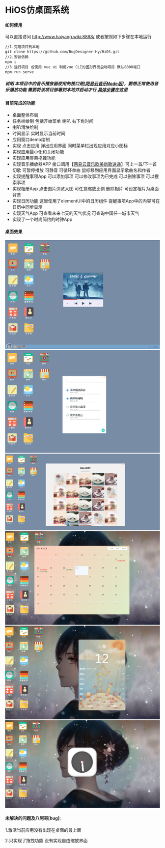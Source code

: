# HiOS仿桌面系统

#### 如何使用

可以直接访问 http://www.haiyang.wiki:8888/ 或者按照如下步骤在本地运行

```shell
//1.克隆项目到本地
git clone https://github.com/BugDesigner-Hy/HiOS.git
//2.安装依赖
npm i
//3.运行项目 或使用 vue ui 利用vue CLI的图形界面启动项目 默认8080端口
npm run serve
```

##### 说明 本项目中的音乐播放器使用的接口是[[网易云音乐Node版]( https://binaryify.github.io/NeteaseCloudMusicApi/#/ )]，要想正常使用音乐播放功能 需要将该项目部署到本地并启动才行 [具体步骤](https://binaryify.github.io/NeteaseCloudMusicApi/#/?id=%e5%ae%89%e8%a3%85)在这里

#### 目前完成的功能

- 桌面整体布局
- 任务栏绘制 包括开始菜单 喇叭 右下角时间
- 喇叭滑块绘制
- 时间显示 实时显示当前时间
- 应用窗口demo绘制
- 实现 点击应用 弹出应用界面 同时菜单栏出现应用对应小图标
- 实现应用最小化和关闭功能
- 实现应用屏幕拖拽功能
- 实现音乐播放器APP 接口调用【[网易云音乐欧美新歌速递](https://binaryify.github.io/NeteaseCloudMusicApi/#/?id=%e6%96%b0%e6%ad%8c%e9%80%9f%e9%80%92)】可上一首/下一首切歌 可暂停播放 可静音 可循环单曲 鼠标移到应用界面显示歌曲名和作者
- 实现提醒事项App 可以添加事项 可以修改事项为已完成 可以删除事项 可以搜索事项
- 实现相册App 点击图片浏览大图 可任意缩放比例 删除相片 可设定相片为桌面背景
- 实现日历功能 这里使用了elementUI中的日历组件 提醒事项App中的内容可在日历中同步显示
- 实现天气App 可查看未来七天的天气状况 可查询中国任一城市天气
- 实现了一个时尚简约的时钟App 

#### 桌面效果

<img src="./readme/3.png" style="zoom:75%;" />

<img src="./readme/tixing.png" style="zoom:75%;" />

<img src="./readme/xiangce.png" style="zoom:75%;" />

<img src="./readme/rili.png" style="zoom:75%;" />

<img src="./readme/tianqi.png" style="zoom:75%;" />

<img src="./readme/shizhong.png" style="zoom:75%;" />

#### 未解决的问题及八阿哥[bug]:

1.激活当前应用没有出现在桌面的最上面

2.只实现了拖拽功能 没有实现自由缩放界面



